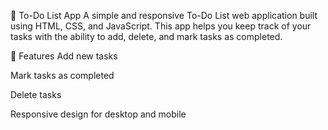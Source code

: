 📝 To-Do List App
A simple and responsive To-Do List web application built using HTML, CSS, and JavaScript. This app helps you keep track of your tasks with the ability to add, delete, and mark tasks as completed.

🌟 Features
Add new tasks

Mark tasks as completed

Delete tasks

Responsive design for desktop and mobile
